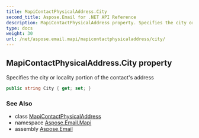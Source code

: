```yaml
---
title: MapiContactPhysicalAddress.City
second_title: Aspose.Email for .NET API Reference
description: MapiContactPhysicalAddress property. Specifies the city or locality portion of the contacts address
type: docs
weight: 30
url: /net/aspose.email.mapi/mapicontactphysicaladdress/city/
---
```

## MapiContactPhysicalAddress.City property

Specifies the city or locality portion of the contact's address

```csharp
public string City { get; set; }
```

### See Also

* class [MapiContactPhysicalAddress](../)
* namespace [Aspose.Email.Mapi](../../mapicontactphysicaladdress/)
* assembly [Aspose.Email](../../../)


